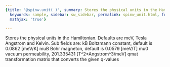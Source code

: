 ```yaml
---
{title: '@spinw.unit( )', summary: Stores the physical units in the Hamiltonian.,
  keywords: sample, sidebar: sw_sidebar, permalink: spinw_unit.html, folder: '@spinw',
  mathjax: 'true'}

---
```

Stores the physical units in the Hamiltonian.
Defaults are meV, Tesla Angstrom and Kelvin.
Sub fields are:
  kB      Boltzmann constant, default is 0.0862 [meV/K]
  muB     Bohr magneton, default is 0.0579 [meV/T]
  mu0     vacuum permeability, 201.335431 [T^2*Angstrom^3/meV]
  qmat    transformation matrix that converts the given q-values
